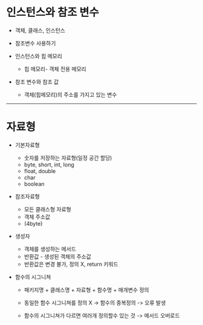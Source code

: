 # 인스턴스와 참조 변수
* 객체, 클래스, 인스턴스

* 참조변수 사용하기

* 인스턴스와 힙 메모리
  - 힙 메모리- 객체 전용 메모리

* 참조 변수와 참조 값

  - 객체(힙메모리)의 주소를 가지고 있는 변수

---
# 자료형
* 기본자료형
	- 숫자를 저장하는 자료형(일정 공간 할당)
	- byte, short, int, long
	- float, double
	- char
	- boolean
	
* 참조자료형
	- 모든 클래스형 자료형
	- 객체 주소값
	- (4byte)
	
* 생성자
  - 객체를 생성하는 메서드
  - 반환값 - 생성된 객체의 주소값
  - 반환값은 변경 불가, 정의 X, return 키워드


* 함수의 시그니쳐
  - 패키지명 + 클래스명 + 자료형 + 함수명 + 매개변수 정의

  - 동일한 함수 시그니쳐를 정의 X -> 함수의 중복정의 -> 오류 발생

  - 함수의 시그니쳐가 다르면 여러개 정의할수 있는 것 -> 메서드 오버로드

